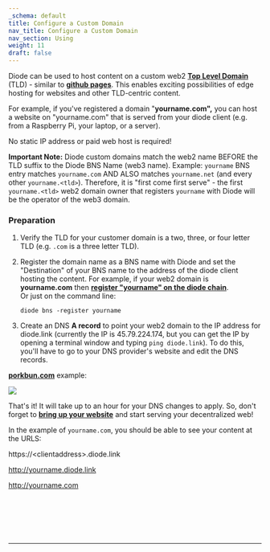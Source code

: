 ```yaml
---
_schema: default
title: Configure a Custom Domain
nav_title: Configure a Custom Domain
nav_section: Using
weight: 11
draft: false
---
```

Diode can be used to host content on a custom web2 <a href="https://en.wikipedia.org/wiki/Top-level_domain" target="_blank" rel="noopener"><strong>Top Level Domain</strong></a> (TLD) - similar to <a href="https://pages.github.com/" target="_blank" rel="noopener"><strong>github pages</strong></a>. This enables exciting possibilities of edge hosting for websites and other TLD-centric content.

For example, if you've registered a domain "**yourname.com",** you can host a website on "yourname.com" that is served from your diode client (e.g. from a Raspberry Pi, your laptop, or a server).

No static IP address or paid web host is required!

**Important Note:** Diode custom domains match the web2 name BEFORE the TLD suffix to the Diode BNS Name (web3 name). Example: `yourname` BNS entry matches `yourname.com` AND ALSO matches `yourname.net` (and every other `yourname.<tld>`). Therefore, it is "first come first serve" - the first `yourname.<tld>` web2 domain owner that registers `yourname` with Diode will be the operator of the web3 domain.

### **Preparation**

1. Verify the TLD for your customer domain is a two, three, or four letter TLD (e.g. `.com` is a three letter TLD).
2. Register the domain name as a BNS name with Diode and set the "Destination" of your BNS name to the address of the diode client hosting the content. For example, if your web2 domain is **yourname.com** then <a href="https://support.diode.io/article/2bzhaehdp2" target="_blank" rel="noopener"><strong>register "yourname" on the diode chain</strong></a>.<br>Or just on the command line:

   ```
   diode bns -register yourname
   ```
3. Create an DNS **A record** to point your web2 domain to the IP address for diode.link (currently the IP is 45.79.224.174, but you can get the IP by opening a terminal window and typing `ping diode.link`). To do this, you'll have to go to your DNS provider's website and edit the DNS records.

[**porkbun.com**](https://porkbun.com/) example:

![](https://files.helpdocs.io/qwk5dmv7m8/articles/6pctb40wj8/1605501604227/image.png)

That's it! It will take up to an hour for your DNS changes to apply. So, don't forget to [**bring up your website**](https://support.diode.io/article/mdelbna1u7) and start serving your decentralized web!

In the example of `yourname.com`, you should be able to see your content at the URLS:

https://&lt;clientaddress&gt;.diode.link

http://yourname.diode.link

http://yourname.com

&nbsp;

&nbsp;

&nbsp;

---

&nbsp;